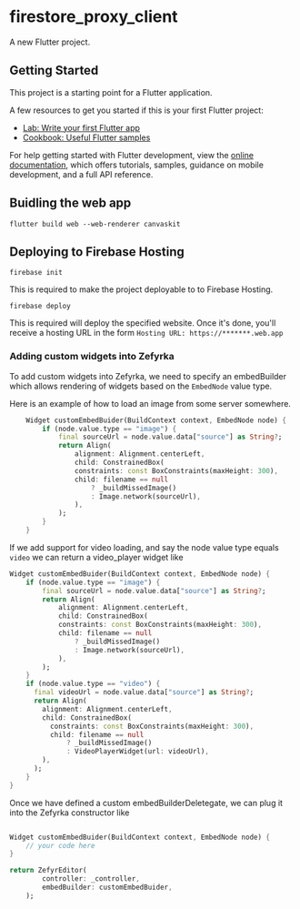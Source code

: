# firestore_proxy_client

A new Flutter project.

## Getting Started

This project is a starting point for a Flutter application.

A few resources to get you started if this is your first Flutter project:

- [Lab: Write your first Flutter app](https://docs.flutter.dev/get-started/codelab)
- [Cookbook: Useful Flutter samples](https://docs.flutter.dev/cookbook)

For help getting started with Flutter development, view the
[online documentation](https://docs.flutter.dev/), which offers tutorials,
samples, guidance on mobile development, and a full API reference.

## Buidling the web app
```flutter build web --web-renderer canvaskit```

## Deploying to Firebase Hosting
```firebase init```

This is required to make the project deployable to to Firebase Hosting.

```firebase deploy```

This is required will deploy the specified website. Once it's done, you'll receive a hosting URL in the form 
```Hosting URL: https://*******.web.app```


### Adding custom widgets into Zefyrka

To add custom widgets into Zefyrka, we need to specify an embedBuilder which allows rendering of widgets based on the `EmbedNode` value type. 

Here is an example of how to load an image from some server somewhere. 
```dart
    Widget customEmbedBuider(BuildContext context, EmbedNode node) {
        if (node.value.type == "image") {
            final sourceUrl = node.value.data["source"] as String?;
            return Align(
                alignment: Alignment.centerLeft,
                child: ConstrainedBox(
                constraints: const BoxConstraints(maxHeight: 300),
                child: filename == null
                    ? _buildMissedImage()
                    : Image.network(sourceUrl),
                ),
            );
        }
    }
```

If we add support for video loading, and say the node value type equals `video`
we can return a video_player widget like
```dart
Widget customEmbedBuider(BuildContext context, EmbedNode node) {
    if (node.value.type == "image") {
        final sourceUrl = node.value.data["source"] as String?;
        return Align(
            alignment: Alignment.centerLeft,
            child: ConstrainedBox(
            constraints: const BoxConstraints(maxHeight: 300),
            child: filename == null
                ? _buildMissedImage()
                : Image.network(sourceUrl),
            ),
        );
    }
    if (node.value.type == "video") {
      final videoUrl = node.value.data["source"] as String?;
      return Align(
        alignment: Alignment.centerLeft,
        child: ConstrainedBox(
          constraints: const BoxConstraints(maxHeight: 300),
          child: filename == null
              ? _buildMissedImage()
              : VideoPlayerWidget(url: videoUrl),
        ),
      );
    }
}
```

Once we have defined a custom embedBuilderDeletegate, we can plug it into the Zefyrka constructor like 
```dart

Widget customEmbedBuider(BuildContext context, EmbedNode node) {
    // your code here
}

return ZefyrEditor(
        controller: _controller,
        embedBuilder: customEmbedBuider,
    );
```